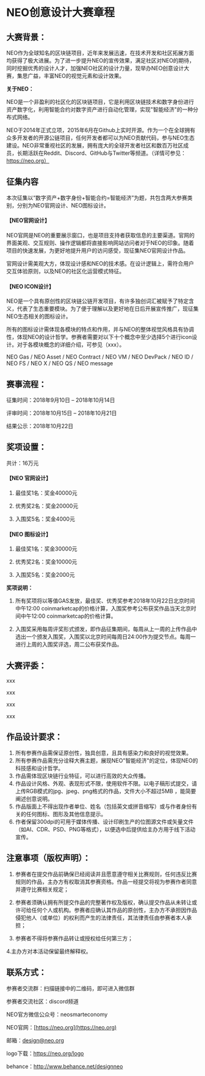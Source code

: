 # NEO创意设计大赛章程

## **大赛背景：**

NEO作为全球知名的区块链项目，近年来发展迅速，在技术开发和社区拓展方面均获得了极大进展。为了进一步提升NEO的宣传效果，满足社区对NEO的期待，同时挖掘优秀的设计人才，加强NEO社区的设计力量，现举办NEO创意设计大赛，集思广益，丰富NEO的视觉元素和设计效果。

**关于NEO：**

NEO是一个非盈利的社区化的区块链项目，它是利用区块链技术和数字身份进行资产数字化，利用智能合约对数字资产进行自动化管理，实现&quot;智能经济&quot;的一种分布式网络。

NEO于2014年正式立项，2015年6月在Github上实时开源。作为一个在全球拥有众多开发者的开源公链项目，任何开发者都可以为NEO贡献代码，参与NEO生态建设。NEO非常重视社区的发展，拥有庞大的全球开发者社区和数百万社区成员，长期活跃在Reddit、Discord、GitHub与Twitter等频道。（详情可参见：https://neo.org）

## 征集内容

本次征集以“数字资产+数字身份+智能合约=智能经济”为题，共包含两大参赛类别，分别为NEO官网设计、NEO图标设计。

#### 【NEO官网设计】

NEO官网是NEO的重要展示窗口，也是项目支持者获取信息的主要渠道。官网的界面美观、交互规则、操作逻辑都将直接影响网站访问者对于NEO的印象。随着项目的快速发展，为更好地提升用户的访问感受，现征集NEO官网设计作品。

官网设计需美观大方，体现设计感和NEO的技术感。在设计逻辑上，需符合用户交互体验原则，以及NEO的社区化运营模式特征。

#### 【NEO ICON设计】

NEO是一个具有原创性的区块链公链开发项目，有许多独创词汇被赋予了特定含义，代表了生态重要模块。为了便于理解以及更好地在日后开展宣传推广，现征集NEO生态相关的图标设计。

所有的图标设计需体现各模块的特点和作用，并与NEO的整体视觉风格具有协调性，体现NEO的设计哲学。参赛者需要对以下十个概念中至少选择5个进行icon设计。对于各模块概念的详细介绍，可参见（xxx）。

NEO Gas / NEO Asset / NEO  Contract / NEO VM / NEO DevPack / NEO ID / NEO FS / NEO X / NEO QS / NEO message

## 赛事流程：

征集时间：2018年9月10日 – 2018年10月14日

评审时间：2018年10月15日 – 2018年10月21日

结果公示：2018年10月22日

## 奖项设置：

共计：16万元

#### 【NEO 官网设计】

1. 最佳奖1名：奖金40000元

2. 优秀奖2名：奖金20000元

3. 入围奖5名：奖金4000元

#### 【NEO 图标设计】

1. 最佳奖1名：奖金30000元

2. 优秀奖2名：奖金10000元

3. 入围奖5名：奖金2000元

**奖项说明：**

1. 所有奖项将以等值GAS发放，最佳奖、优秀奖参考2018年10月22日北京时间中午12:00 coinmarketcap的价格计算，入围奖参考公布获奖作品当天北京时间中午12:00 coinmarketcap的价格计算。

2. 入围奖采用每周评奖形式颁发，即作品征集期间，每周从上一周的上传作品中选出一个颁发入围奖，入围奖以北京时间每周日24:00作为提交节点。每周一进行上周的入围奖评选，周二公布获奖作品。

## 大赛评委：

   xxx

   xxx

   xxx

   xxx

## 作品设计要求：

1. 所有参赛作品需保证原创性，独具创意，且具有感染力和良好的视觉效果。
2. 所有参赛作品需充分诠释大赛主题，展现NEO&quot;智能经济&quot;的定位，体现NEO的科技感和设计哲学。
3. 作品需体现区块链行业特征，可以进行高效的大众传播。
4. 作品设计风格、外观、表现形式不限，使用软件不限。以电子稿形式提交，请上传RGB模式的jpg、jpeg、png格式的作品，文件大小不超过5MB ，能简要阐述创意说明。
5. 作品版面上不得出现作者单位、姓名（包括英文或拼音缩写）或与作者身份有关的任何图标、图形及其他信息提示。
6. 作者保留300dpi的可用于媒体传播、设计印刷生产的位图源文件或矢量文件（如AI、CDR、PSD、PNG等格式），以便选中后提供给主办方用于线下活动宣传。





## 注意事项（版权声明）：

1. 参赛者在提交作品前确保已经阅读并且愿意遵守相关比赛规则，任何违反比赛规则的作品，主办方有权取消其参赛资格。作品一经提交将视为参赛作者同意并遵守比赛相关规定；

2. 参赛者须确认拥有所提交作品的完整著作权及版权，确认提交作品从未转让或许可给任何个人或机构。参赛者应确认其作品的原创性，主办方不承担因作品侵犯他人（或单位）的权利而产生的法律责任，其法律责任由参赛者本人承担；

3. 参赛者不得将参赛作品转让或授权给任何第三方；

4.主办方对本活动保留最终解释权。



## 联系方式：

参赛者交流群：扫描链接中的二维码，即可进入微信群

参赛者交流社区：discord频道

NEO官方微信公众号：neosmarteconomy

NEO官网：[https://neo.org](https://neo.org)

邮箱：design@neo.org

logo下载：https://neo.org/logo

behance：http://www.behance.net/designneo
